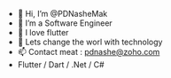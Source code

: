 - 👋 Hi, I’m @PDNasheMak
- 👀 I’m a Software Engineer
- 🌱 I love flutter
- 💞️ Lets change the worl with technology
- 📫 Contact meat : pdnashe@zoho.com
- Flutter / Dart / .Net / C#

<!---
PDNasheMak/PDNasheMak is a ✨ special ✨ repository because its `README.md` (this file) appears on your GitHub profile.
You can click the Preview link to take a look at your changes.
--->
